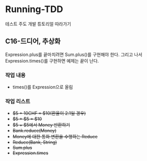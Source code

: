 # Running-TDD
테스트 주도 개발 튜토리얼 따라가기

## C16-드디어, 추상화
Expression.plus를 끝마치려면 Sum.plus()를 구현해야 한다. 그리고 나서 Expression.times()를 구현하면 예제는 끝이 난다.<br>



### 작업 내용
- times()를 Expression으로 올림
 
### 작업 리스트
- ~~$5 + 10CHF = $10(환율이 2:1일 경우)~~
- ~~$5 + $5 = $10~~
- ~~$5 + $5에서 Money 반환하기~~
- ~~Bank.reduce(Money)~~
- ~~Money에 대한 통화 변환을 수행하는 Reduce~~
- ~~Reduce(Bank, String)~~
- ~~Sum.plus~~
- ~~Expression.times~~

